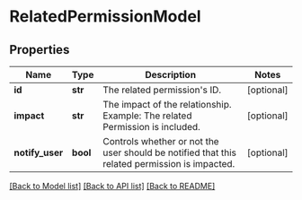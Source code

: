 # RelatedPermissionModel

## Properties
Name | Type | Description | Notes
------------ | ------------- | ------------- | -------------
**id** | **str** | The related permission&#x27;s ID. | [optional] 
**impact** | **str** | The impact of the relationship. Example: The related Permission is included. | [optional] 
**notify_user** | **bool** | Controls whether or not the user should be notified that this related permission is impacted. | [optional] 

[[Back to Model list]](../README.md#documentation-for-models) [[Back to API list]](../README.md#documentation-for-api-endpoints) [[Back to README]](../README.md)


